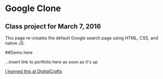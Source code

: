 # Google Clone

## Class project for March 7, 2016

This page re-creates the default Google search page using HTML, CSS, and native JS.

##Demo here

...insert link to portfolio here as soon as it's up

[I learned this at DigitalCrafts](https://www.digitalcrafts.com)
